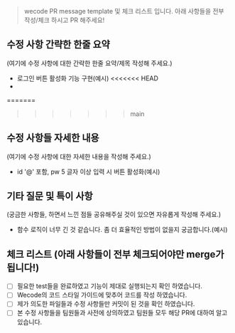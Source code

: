 >wecode PR message template 및 체크 리스트 입니다. 
아래 사항들을 전부 작성/체크 하시고 PR 해주세요!

## 수정 사항 간략한 한줄 요약
(여기에 수정 사항에 대한 간략한 한줄 요약/제목 작성해 주세요.)
- 로그인 버튼 활성화 기능 구현(예시)
<<<<<<< HEAD
- 
=======
>>>>>>> main

## 수정 사항들 자세한 내용
(여기에 수정 사항에 대한 자세한 내용을 작성해 주세요.)
- id '@' 포함, pw 5 글자 이상 입력 시 버튼 활성화(예시)

## 기타 질문 및 특이 사항
(궁금한 사항들, 하면서 느낀 점들 공유해주실 것이 있으면 자유롭게 작성해 주세요.)
- 함수 로직이 너무 긴 것 같습니다. 좀 더 효율적인 방법이 없을지 궁금합니다.(예시) 

## 체크 리스트 (아래 사항들이 전부 체크되어야만 merge가 됩니다!)
- [ ] 필요한 test들을 완료하였고 기능이 제대로 실행되는지 확인 하였습니다.
- [ ] Wecode의 코드 스타일 가이드에 맞추어 코드를 작성 하였습니다.
- [ ] 제가 의도한 파일들과 수정 사항들만 커밋이 된 것을 확인 하였습니다.
- [ ] 본 수정 사항들을 팀원들과 사전에 상의하였고 팀원들 모두 해당 PR에 대하여 알고 있습니다.
